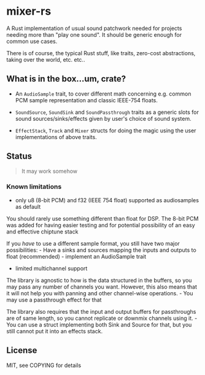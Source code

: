 # mixer-rs

A Rust implementation of usual sound patchwork needed for projects needing more than "play one
sound". It should be generic enough for common use cases.

There is of course, the typical Rust stuff, like traits, zero-cost abstractions, taking over the
world, etc. etc..

## What is in the box...um, crate?

- An `AudioSample` trait, to cover different math concerning e.g. common PCM sample representation
  and classic IEEE-754 floats.
- `SoundSource`, `SoundSink` and `SoundPassthrough` traits as a generic slots for sound
  sources/sinks/effects given by user's choice of sound system.

- `EffectStack`, `Track` and `Mixer` structs for doing the magic using the user implementations of
  above traits. 

## Status

> It may work somehow

### Known limitations

- only u8 (8-bit PCM) and f32 (IEEE 754 float) supported as audiosamples as default

You should rarely use something different than float for DSP. The 8-bit PCM was added for
having easier testing and for potential possibility of an easy and effective chiptune stack

If you _have_ to use a different sample format, you still have two major possibilities:
    - Have a sinks and sources mapping the inputs and outputs to float (recommended)
    - implement an AudioSample trait


- limited multichannel support

The library is agnostic to how is the data structured in the buffers, so you may pass any number of
channels you want. However, this also means that it will not help you with panning and other
channel-wise operations.
    - You may use a passthrough effect for that

The library also requires that the input and output buffers for passthroughs are of same length, so
you cannot replicate or downmix channels using it.
    - You can use a struct implementing both Sink and Source for that, but you still cannot put it
      into an effects stack.


## License

MIT, see COPYING for details
